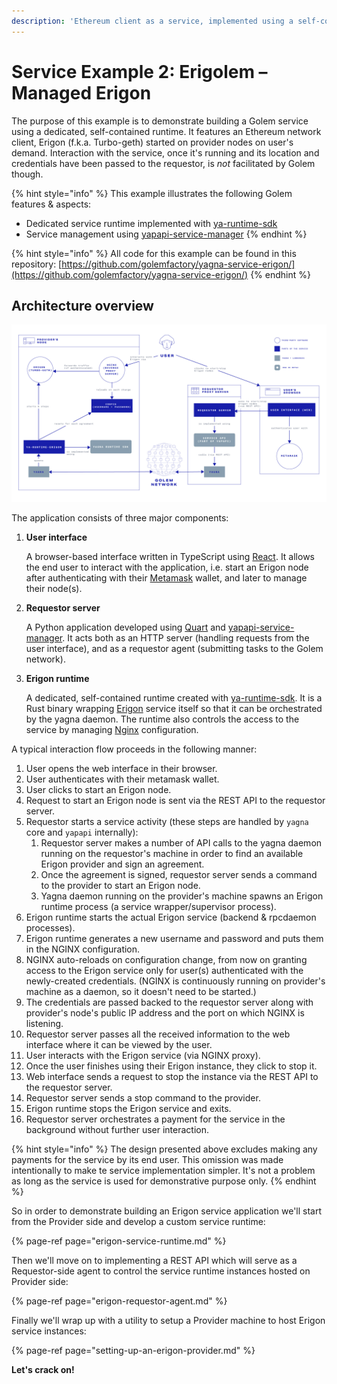 ```yaml
---
description: 'Ethereum client as a service, implemented using a self-contained runtime'
---
```


# Service Example 2: Erigolem – Managed Erigon

The purpose of this example is to demonstrate building a Golem service using a dedicated, self-contained runtime. It features an Ethereum network client, Erigon \(f.k.a. Turbo-geth\) started on provider nodes on user's demand. Interaction with the service, once it's running and its location and credentials have been passed to the requestor, is _not_ facilitated by Golem though.

{% hint style="info" %}
This example illustrates the following Golem features & aspects:

* Dedicated service runtime implemented with [ya-runtime-sdk](https://github.com/golemfactory/ya-runtime-sdk)
* Service management using [yapapi-service-manager](https://github.com/golemfactory/yapapi-service-manager)
{% endhint %}

{% hint style="info" %}
All code for this example can be found in this repository: [https://github.com/golemfactory/yagna-service-erigon/](https://github.com/golemfactory/yagna-service-erigon/)
{% endhint %}

## Architecture overview

![](../../../.gitbook/assets/erigon_architecture.jpg)

The application consists of three major components:

1. **User interface**

   A browser-based interface written in TypeScript using [React](https://reactjs.org/). It allows the end user to interact with the application, i.e. start an Erigon node after authenticating with their [Metamask](https://metamask.io/) wallet, and later to manage their node\(s\).

2. **Requestor server**

   A Python application developed using [Quart](https://pgjones.gitlab.io/quart/) and [yapapi-service-manager](https://github.com/golemfactory/yapapi-service-manager). It acts both as an HTTP server \(handling requests from the user interface\), and as a requestor agent \(submitting tasks to the Golem network\).

3. **Erigon runtime**

   A dedicated, self-contained runtime created with [ya-runtime-sdk](https://github.com/golemfactory/ya-runtime-sdk). It is a Rust binary wrapping [Erigon](https://github.com/ledgerwatch/erigon) service itself so that it can be orchestrated by the yagna daemon. The runtime also controls the access to the service by managing [Nginx](https://www.nginx.com/) configuration.

A typical interaction flow proceeds in the following manner:

1. User opens the web interface in their browser.
2. User authenticates with their metamask wallet.
3. User clicks to start an Erigon node.
4. Request to start an Erigon node is sent via the REST API to the requestor server.
5. Requestor starts a service activity \(these steps are handled by `yagna` core and `yapapi` internally\):
   1. Requestor server makes a number of API calls to the yagna daemon running on the requestor's machine in order to find an available Erigon provider and sign an agreement.
   2. Once the agreement is signed, requestor server sends a command to the provider to start an Erigon node.
   3. Yagna daemon running on the provider's machine spawns an Erigon runtime process \(a service wrapper/supervisor process\).
6. Erigon runtime starts the actual Erigon service \(backend & rpcdaemon processes\).
7. Erigon runtime generates a new username and password and puts them in the NGINX configuration.
8. NGINX auto-reloads on configuration change, from now on granting access to the Erigon service only for user\(s\) authenticated with the newly-created credentials. \(NGINX is continuously running on provider's machine as a daemon, so it doesn't need to be started.\)
9. The credentials are passed backed to the requestor server along with provider's node's public IP address and the port on which NGINX is listening.
10. Requestor server passes all the received information to the web interface where it can be viewed by the user.
11. User interacts with the Erigon service \(via NGINX proxy\).
12. Once the user finishes using their Erigon instance, they click to stop it.
13. Web interface sends a request to stop the instance via the REST API to the requestor server.
14. Requestor server sends a stop command to the provider.
15. Erigon runtime stops the Erigon service and exits.
16. Requestor server orchestrates a payment for the service in the background without further user interaction.

{% hint style="info" %}
The design presented above excludes making any payments for the service by its end user. This omission was made intentionally to make te service implementation simpler. It's not a problem as long as the service is used for demonstrative purpose only.
{% endhint %}

So in order to demonstrate building an Erigon service application we'll start from the Provider side and develop a custom service runtime:

{% page-ref page="erigon-service-runtime.md" %}

Then we'll move on to implementing a REST API which will serve as a Requestor-side agent to control the service runtime instances hosted on Provider side:

{% page-ref page="erigon-requestor-agent.md" %}

Finally we'll wrap up with a utility to setup a Provider machine to host Erigon service instances:

{% page-ref page="setting-up-an-erigon-provider.md" %}

**Let's crack on!**

